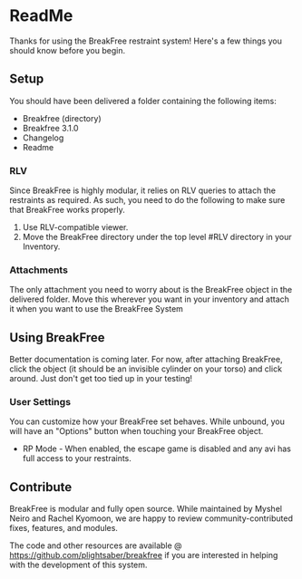 # ReadMe
Thanks for using the BreakFree restraint system!  Here's a few things you should know before you begin.

## Setup
You should have been delivered a folder containing the following items:
- Breakfree (directory)
- Breakfree 3.1.0
- Changelog
- Readme

### RLV
Since BreakFree is highly modular, it relies on RLV queries to attach the restraints as required.  As such, you need to do the following to make sure that BreakFree works properly.
1. Use RLV-compatible viewer.
2. Move the BreakFree directory under the top level #RLV directory in your Inventory.

### Attachments
The only attachment you need to worry about is the BreakFree object in the delivered folder.  Move this wherever you want in your inventory and attach it when you want to use the BreakFree System

## Using BreakFree
Better documentation is coming later.  For now, after attaching BreakFree, click the object (it should be an invisible cylinder on your torso) and click around.  Just don't get too tied up in your testing!

### User Settings
You can customize how your BreakFree set behaves. While unbound, you will have an "Options" button when touching your BreakFree object.
* RP Mode - When enabled, the escape game is disabled and any avi has full access to your restraints.

## Contribute
BreakFree is modular and fully open source.  While maintained by Myshel Neiro and Rachel Kyomoon, we are happy to review community-contributed fixes, features, and modules.  

The code and other resources are available @ https://github.com/plightsaber/breakfree if you are interested in helping with the development of this system.



